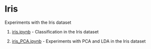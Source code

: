 # Iris
Experiments with the Iris dataset

1. [iris.ipynb](https://github.com/jgamboias/Iris/blob/master/Iris.ipynb) - Classification in the Iris dataset

2. [iris_PCA.ipynb](https://github.com/jgamboias/Iris/blob/master/Iris_PCA.ipynb) - Experiments with PCA and LDA in the Iris dataset
